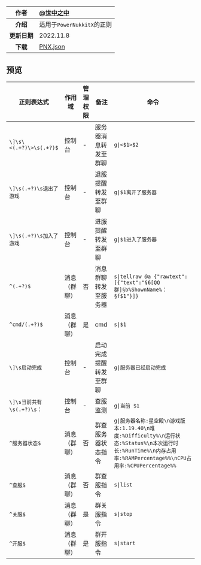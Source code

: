 |     作者     | [@世中之中](http://blogs.szzz666.top)                                                                               |
| :----------: | :------------------------------------------------------------------------------------------------------------------ |
|   **介绍**   | 适用于`PowerNukkitX`的正则                                                                                          |
| **更新日期** | 2022.11.8                                                                                                           |
|   **下载**   | [PNX.json](https://download.serein.cc/https://raw.githubusercontent.com/Zaitonn/Serein-Docs/publish/JSON/PNX.json) |

## 预览

| 正则表达式                | 作用域       | 管理权限 | 备注                   | 命令                                                                                                                                                            |
| ------------------------- | ------------ | -------- | ---------------------- | --------------------------------------------------------------------------------------------------------------------------------------------------------------- |
| `\]\s\<(.+?)\>\s(.+?)$`   | 控制台       | -        | 服务器消息转发至群聊   | `g\|<$1>$2`                                                                                                                                                     |
| `\]\s(.+?)\s退出了游戏`   | 控制台       | -        | 退服提醒转发至群聊     | `g\|$1离开了服务器`                                                                                                                                             |
| `\]\s(.+?)\s加入了游戏`   | 控制台       | -        | 进服提醒转发至群聊     | `g\|$1进入了服务器`                                                                                                                                             |
| `^(.+?)$`                 | 消息（群聊） | 否       | 消息群聊转发至服务器   | `s\|tellraw @a {"rawtext":[{"text":"§6[QQ群]§b%ShownName%： §f$1"}]}`                                                                                           |
| `^cmd/(.+?)$`             | 消息（群聊） | 是       | cmd                    | `s\|$1`                                                                                                                                                         |
| `\]\s启动完成`            | 控制台       | -        | 启动完成提醒转发至群聊 | `g\|服务器已经启动完成`                                                                                                                                         |
| `\]\s当前共有\s(.+?)\s：` | 控制台       | -        | 查服监测               | `g\|当前 $1`                                                                                                                                                    |
| `^服务器状态$`            | 消息（群聊） | 否       | 群查服务器状态指令     | `g\|服务器名称:星空殿\n游戏版本:1.19.40\n难度:%Difficulty%\n运行状态:%Status%\n本次运行时长:%RunTime%\n内存占用率:%RAMPercentage%%\nCPU占用率:%CPUPercentage%%` |
| `^查服$`                  | 消息（群聊） | 否       | 群查服指令             | `s\|list`                                                                                                                                                       |
| `^关服$`                  | 消息（群聊） | 是       | 群关服指令             | `s\|stop`                                                                                                                                                       |
| `^开服$`                  | 消息（群聊） | 是       | 群开服指令             | `s\|start`                                                                                                                                                      |
